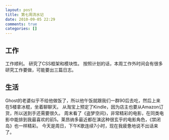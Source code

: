 ```yaml
---
layout: post
title: 第七周流水记
date: 2010-09-05 22:29
comments: true
categories: []
---
```

<h2>工作</h2>
工作顺利。
研究了CSS框架和模块性。
按照计划的话，本周工作外时间会有很多研究工作要做，可能要出三篇日志。
<h2>生活</h2>
Ghost的老婆似乎不给他做饭了，所以他午饭就跟我们一群90后去吃，然后上来在5楼拿冰棍，坐着聊聊天。
从淘宝上预定了Kindle，因为店主也要从Amazon订货，所以送到手还需要很久。
周末看了《盗梦空间》，非常精彩的电影，在同类电影中能排到我最喜欢的前5。莱昂纳多最近都在演这种很玄乎的电影角色，《禁闭岛》也一样精彩。
今天是周日，下午K歌连续7小时，现在我疲惫地说不出话来了。
